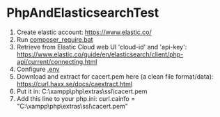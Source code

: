 # PhpAndElasticsearchTest

1. Create elastic account: https://www.elastic.co/
2. Run [composer_require.bat](ToolsWin%2Fcomposer_require.bat)
3. Retrieve from Elastic Cloud web UI 'cloud-id' and 'api-key': https://www.elastic.co/guide/en/elasticsearch/client/php-api/current/connecting.html
4. Configure [.env](.env)
5. Download and extract for cacert.pem here (a clean file format/data): https://curl.haxx.se/docs/caextract.html
6. Put it in: C:\xampp\php\extras\ssl\cacert.pem
7. Add this line to your php.ini: curl.cainfo = "C:\xampp\php\extras\ssl\cacert.pem"
